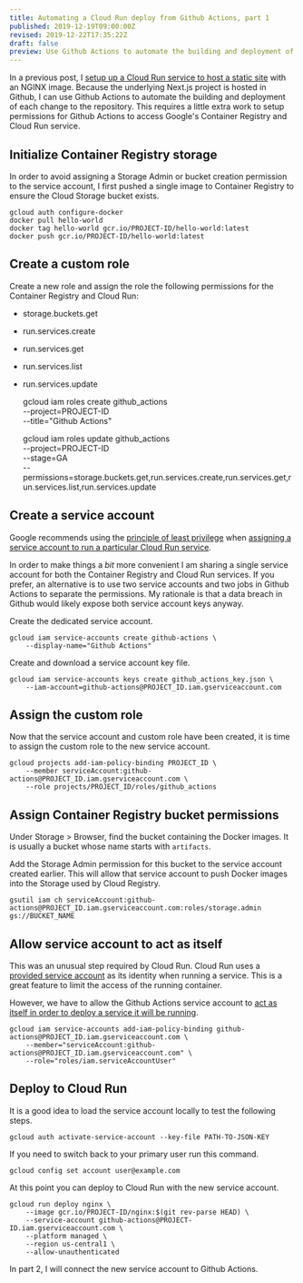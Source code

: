 ```yaml
---
title: Automating a Cloud Run deploy from Github Actions, part 1
published: 2019-12-19T09:00:00Z
revised: 2019-12-22T17:35:22Z
draft: false
preview: Use Github Actions to automate the building and deployment of each change to a repository. This requires a little extra work to setup permissions for Github Actions to access Google's Container Registry and Cloud Run service.
---
```


In a previous post, I [setup up a Cloud Run service to host a static site](post/2019-12-08-how-to-run-a-static-site-in-google-cloud-run) with an NGINX image. Because the underlying Next.js project is hosted in Github, I can use Github Actions to automate the building and deployment of each change to the repository. This requires a little extra work to setup permissions for Github Actions to access Google's Container Registry and Cloud Run service.

## Initialize Container Registry storage

In order to avoid assigning a Storage Admin or bucket creation permission to the service account, I first pushed a single image to Container Registry to ensure the Cloud Storage bucket exists.

    gcloud auth configure-docker
    docker pull hello-world
    docker tag hello-world gcr.io/PROJECT-ID/hello-world:latest
    docker push gcr.io/PROJECT-ID/hello-world:latest

## Create a custom role

Create a new role and assign the role the following permissions for the Container Registry and Cloud Run:

- storage.buckets.get
- run.services.create
- run.services.get
- run.services.list
- run.services.update


    gcloud iam roles create github_actions \
        --project=PROJECT-ID \
        --title="Github Actions"

    gcloud iam roles update github_actions \
        --project=PROJECT-ID \
        --stage=GA \
        --permissions=storage.buckets.get,run.services.create,run.services.get,run.services.list,run.services.update

## Create a service account

Google recommends using the [principle of least privilege](https://en.wikipedia.org/wiki/Principle_of_least_privilege) when [assigning a service account to run a particular Cloud Run service](https://cloud.google.com/run/docs/securing/service-identity).

In order to make things a _bit_ more convenient I am sharing a single service account for both the Container Registry and Cloud Run services. If you prefer, an alternative is to use two service accounts and two jobs in Github Actions to separate the permissions. My rationale is that a data breach in Github would likely expose both service account keys anyway.

Create the dedicated service account.

    gcloud iam service-accounts create github-actions \
        --display-name="Github Actions"

Create and download a service account key file.

    gcloud iam service-accounts keys create github_actions_key.json \
        --iam-account=github-actions@PROJECT_ID.iam.gserviceaccount.com

## Assign the custom role

Now that the service account and custom role have been created, it is time to assign the custom role to the new service account.

    gcloud projects add-iam-policy-binding PROJECT_ID \
        --member serviceAccount:github-actions@PROJECT_ID.iam.gserviceaccount.com \
        --role projects/PROJECT_ID/roles/github_actions

## Assign Container Registry bucket permissions

Under Storage > Browser, find the bucket containing the Docker images. It is usually a bucket whose name starts with `artifacts`.

Add the Storage Admin permission for this bucket to the service account created earlier. This will allow that service account to push Docker images into the Storage used by Cloud Registry.

    gsutil iam ch serviceAccount:github-actions@PROJECT_ID.iam.gserviceaccount.com:roles/storage.admin gs://BUCKET_NAME

## Allow service account to act as itself

This was an unusual step required by Cloud Run. Cloud Run uses a [provided service account](https://cloud.google.com/run/docs/securing/service-identity?hl=en#runtime_service_account) as its identity when running a service. This is a great feature to limit the access of the running container.

However, we have to allow the Github Actions service account to [act as itself in order to deploy a service it will be running](https://cloud.google.com/run/docs/reference/iam/roles#additional-configuration).

    gcloud iam service-accounts add-iam-policy-binding github-actions@PROJECT_ID.iam.gserviceaccount.com \
        --member="serviceAccount:github-actions@PROJECT_ID.iam.gserviceaccount.com" \
        --role="roles/iam.serviceAccountUser"

## Deploy to Cloud Run

It is a good idea to load the service account locally to test the following steps.

    gcloud auth activate-service-account --key-file PATH-TO-JSON-KEY

If you need to switch back to your primary user run this command.

    gcloud config set account user@example.com
    
At this point you can deploy to Cloud Run with the new service account.

    gcloud run deploy nginx \
        --image gcr.io/PROJECT-ID/nginx:$(git rev-parse HEAD) \
        --service-account github-actions@PROJECT-ID.iam.gserviceaccount.com \
        --platform managed \
        --region us-central1 \
        --allow-unauthenticated

In part 2, I will connect the new service account to Github Actions.
